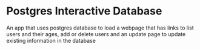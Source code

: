 # Postgres Interactive Database

An app that uses postgres database to load a webpage that
has links to list users and their ages, add or delete users
and an update page to update existing information in the
database
